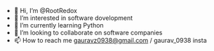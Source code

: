 - 👋 Hi, I’m @RootRedox
- 👀 I’m interested in software dovelopment 
- 🌱 I’m currently learning Python 
- 💞️ I’m looking to collaborate on software companies 
- 📫 How to reach me gauravz0938@gmail.com / gaurav_0938 insta 

<!---
RootRedox/RootRedox is a ✨ special ✨ repository because its `README.md` (this file) appears on your GitHub profile.
You can click the Preview link to take a look at your changes.
--->
